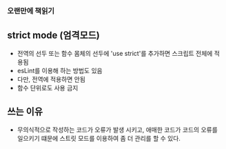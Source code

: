 ### 오랜만에 책읽기 

## strict mode (엄격모드)
- 전역의 선두 또는 함수 몸체의 선두에 'use strict'를 추가하면 스크립트 전체에 적용됨
- esLint를 이용해 하는 방법도 있음
- 다만, 전역에 적용하면 안됨 
- 함수 단위로도 사용 금지

## 쓰는 이유
- 무의식적으로 작성하는 코드가 오류가 발생 시키고, 애매한 코드가 코드의 오류를 일으키기 떄문에 스트릿 모드를 이용하여 좀 더 관리를 할 수 있다. 


